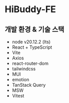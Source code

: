 # HiBuddy-FE

## 개발 환경 & 기술 스택

- node v20.12.2 (lts)
- React + TypeScript
- Vite
- Axios
- react-router-dom
- tailwindcss
- MUI
- emotion
- TanStack Query
- MSW
- Vitest
